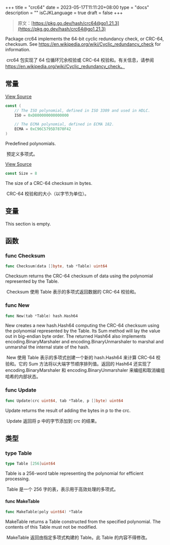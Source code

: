 +++
title = "crc64"
date = 2023-05-17T11:11:20+08:00
type = "docs"
description = ""
isCJKLanguage = true
draft = false
+++
> 原文：[https://pkg.go.dev/hash/crc64@go1.21.3](https://pkg.go.dev/hash/crc64@go1.21.3)

Package crc64 implements the 64-bit cyclic redundancy check, or CRC-64, checksum. See https://en.wikipedia.org/wiki/Cyclic_redundancy_check for information.

​	crc64 包实现了 64 位循环冗余校验或 CRC-64 校验和。有关信息，请参阅 https://en.wikipedia.org/wiki/Cyclic_redundancy_check。

## 常量 

[View Source](https://cs.opensource.google/go/go/+/go1.20.1:src/hash/crc64/crc64.go;l=20)

``` go 
const (
	// The ISO polynomial, defined in ISO 3309 and used in HDLC.
	ISO = 0xD800000000000000

	// The ECMA polynomial, defined in ECMA 182.
	ECMA = 0xC96C5795D7870F42
)
```

Predefined polynomials.

​	预定义多项式。

[View Source](https://cs.opensource.google/go/go/+/go1.20.1:src/hash/crc64/crc64.go;l=17)

``` go 
const Size = 8
```

The size of a CRC-64 checksum in bytes.

​	CRC-64 校验和的大小（以字节为单位）。

## 变量

This section is empty.

## 函数

### func Checksum 

``` go 
func Checksum(data []byte, tab *Table) uint64
```

Checksum returns the CRC-64 checksum of data using the polynomial represented by the Table.

​	Checksum 使用 Table 表示的多项式返回数据的 CRC-64 校验和。

### func New

```go
func New(tab *Table) hash.Hash64
```

New creates a new hash.Hash64 computing the CRC-64 checksum using the polynomial represented by the Table. Its Sum method will lay the value out in big-endian byte order. The returned Hash64 also implements encoding.BinaryMarshaler and encoding.BinaryUnmarshaler to marshal and unmarshal the internal state of the hash.

​	New 使用 Table 表示的多项式创建一个新的 hash.Hash64 来计算 CRC-64 校验和。它的 Sum 方法将以大端字节顺序排列值。返回的 Hash64 还实现了 encoding.BinaryMarshaler 和 encoding.BinaryUnmarshaler 来编组和取消编组哈希的内部状态。

### func Update

```go
func Update(crc uint64, tab *Table, p []byte) uint64
```

Update returns the result of adding the bytes in p to the crc.

​	Update 返回将 p 中的字节添加到 crc 的结果。

## 类型

### type Table

```go
type Table [256]uint64
```

Table is a 256-word table representing the polynomial for efficient processing.

​	Table 是一个 256 字的表，表示用于高效处理的多项式。

#### func MakeTable

```go
func MakeTable(poly uint64) *Table
```

MakeTable returns a Table constructed from the specified polynomial. The contents of this Table must not be modified.

​	MakeTable 返回由指定多项式构建的 Table。此 Table 的内容不得修改。
